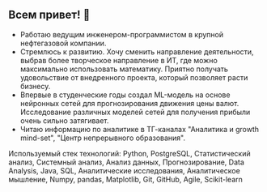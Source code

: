 ## Всем привет! 👋
* Работаю ведущим инженером-программистом в крупной нефтегазовой компании.
* Стремлюсь к развитию. Хочу сменить направление деятельности, выбрав более творческое
направление в ИТ, где можно максимально использовать математику. Приятно получать
удовольствие от внедренного проекта, который позволяет расти бизнесу.
* Впервые в студенческие годы создал ML-модель на основе нейронных сетей для
прогнозирования движения цены валют. Исследование различных моделей сетей для
получения прибыли очень сильно затягивает.
* Читаю информацию по аналитике в ТГ-каналах "Аналитика и growth mind-set", "Центр
непрерывного образования".

Используемый стек технологий: Python, PostgreSQL, Статистический анализ, Системный анализ, 
Анализ данных, Прогнозирование, Data Analysis, Java, SQL, Аналитические исследования,
Аналитическое мышление, Numpy, pandas, Matplotlib, Git, GitHub, Agile, Scikit-learn 

<!--
**Y0Gin/Y0Gin** is a ✨ _special_ ✨ repository because its `README.md` (this file) appears on your GitHub profile.

Here are some ideas to get you started:

- 🔭 I’m currently working on ...
- 🌱 I’m currently learning ...
- 👯 I’m looking to collaborate on ...
- 🤔 I’m looking for help with ...
- 💬 Ask me about ...
- 📫 How to reach me: ...
- 😄 Pronouns: ...
- ⚡ Fun fact: ...
-->
